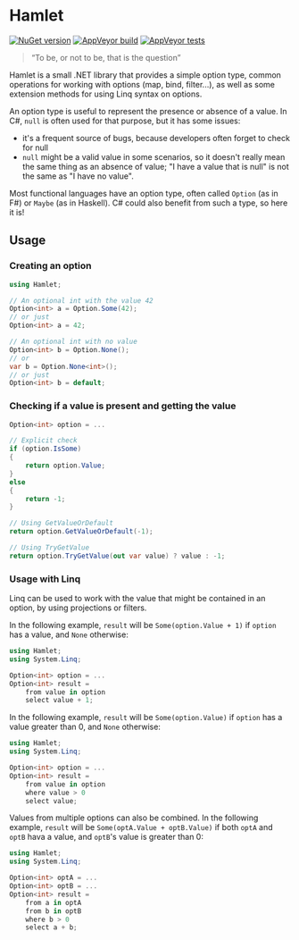 # Hamlet

[![NuGet version](https://img.shields.io/nuget/v/Hamlet.svg?logo=nuget)](https://www.nuget.org/packages/Hamlet)
[![AppVeyor build](https://img.shields.io/appveyor/ci/thomaslevesque/hamlet.svg?logo=appveyor)](https://ci.appveyor.com/project/thomaslevesque/hamlet)
[![AppVeyor tests](https://img.shields.io/appveyor/tests/thomaslevesque/hamlet.svg?logo=appveyor)](https://ci.appveyor.com/project/thomaslevesque/hamlet/build/tests)

> “To be, or not to be, that is the question”

Hamlet is a small .NET library that provides a simple option type, common operations for working with
options (map, bind, filter...), as well as some extension methods for using Linq syntax on options.

An option type is useful to represent the presence or absence of a value. In C#, `null` is often used
for that purpose, but it has some issues:
- it's a frequent source of bugs, because developers often forget to check for null
- `null` might be a valid value in some scenarios, so it doesn't really mean the same thing as an
absence of value; "I have a value that is null" is not the same as "I have no value".

Most functional languages have an option type, often called `Option` (as in F#) or `Maybe` (as in
Haskell). C# could also benefit from such a type, so here it is!

## Usage

### Creating an option

```csharp
using Hamlet;

// An optional int with the value 42
Option<int> a = Option.Some(42);
// or just
Option<int> a = 42;

// An optional int with no value
Option<int> b = Option.None();
// or
var b = Option.None<int>();
// or just
Option<int> b = default;
```

### Checking if a value is present and getting the value

```csharp
Option<int> option = ...

// Explicit check
if (option.IsSome)
{
    return option.Value;
}
else
{
    return -1;
}

// Using GetValueOrDefault
return option.GetValueOrDefault(-1);

// Using TryGetValue
return option.TryGetValue(out var value) ? value : -1;
```

### Usage with Linq

Linq can be used to work with the value that might be contained in an option, by using projections or filters.

In the following example, `result` will be `Some(option.Value + 1)` if `option` has a value, and `None` otherwise:

```csharp
using Hamlet;
using System.Linq;

Option<int> option = ...
Option<int> result =
    from value in option
    select value + 1;

```

In the following example, `result` will be `Some(option.Value)` if `option` has a value greater than 0, and
`None` otherwise:

```csharp
using Hamlet;
using System.Linq;

Option<int> option = ...
Option<int> result =
    from value in option
    where value > 0
    select value;

```

Values from multiple options can also be combined. In the following example, `result` will be
`Some(optA.Value + optB.Value)` if both `optA` and `optB` hava a value, and `optB`'s value is greater than 0:

```csharp
using Hamlet;
using System.Linq;

Option<int> optA = ...
Option<int> optB = ...
Option<int> result =
    from a in optA
    from b in optB
    where b > 0
    select a + b;
```
